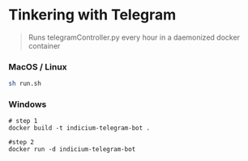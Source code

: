 # Tinkering with Telegram

> Runs telegramController.py every hour in a daemonized docker container

### MacOS / Linux
```bash
sh run.sh
```

### Windows
```
# step 1
docker build -t indicium-telegram-bot .

#step 2
docker run -d indicium-telegram-bot
```